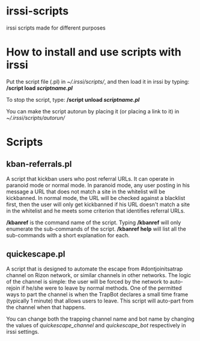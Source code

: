 # irssi-scripts
irssi scripts made for different purposes

# How to install and use scripts with irssi
Put the script file (.pl) in *~/.irssi/scripts/*, and then load it in irssi by typing: **/script load _scriptname.pl_**

To stop the script, type: **/script unload _scriptname.pl_**

You can make the script autorun by placing it (or placing a link to it) in *~/.irssi/scripts/autorun/*

# Scripts

## kban-referrals.pl
A script that kickban users who post referral URLs. It can operate in paranoid mode or normal mode. In paranoid mode, any user posting in his message a URL that does not match a site in the whitelist will be kickbanned. In normal mode, the URL will be checked against a blacklist first, then the user will only get kickbanned if his URL doesn't match a site in the whitelist and he meets some criterion that identifies referral URLs.

**/kbanref** is the command name of the script. Typing **/kbanref** will only enumerate the sub-commands of the script. **/kbanref help** will list all the sub-commands with a short explanation for each.

## quickescape.pl
A script that is designed to automate the escape from #dontjoinitsatrap channel on Rizon network, or similar channels in other networks. The logic of the channel is simple: the user will be forced by the network to auto-rejoin if he/she were to leave by normal methods. One of the permitted ways to part the channel is when the TrapBot declares a small time frame (typically 1 minute) that allows users to leave. This script will auto-part from the channel when that happens.

You can change both the trapping channel name and bot name by changing the values of *quickescape_channel* and *quickescape_bot* respectively in irssi settings.

